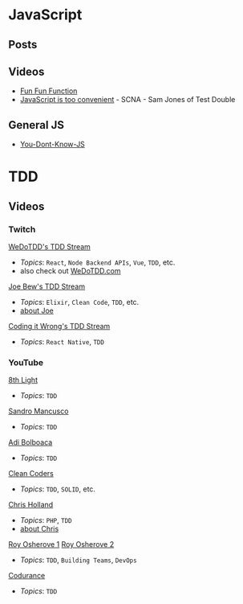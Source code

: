 # JavaScript
## Posts
## Videos
- [Fun Fun Function](https://www.youtube.com/channel/UCO1cgjhGzsSYb1rsB4bFe4Q)
- [JavaScript is too convenient](https://vimeo.com/267418198?activityReferer=1) -  SCNA - Sam Jones of Test Double

## General JS
- [You-Dont-Know-JS](https://github.com/getify/You-Dont-Know-JS)

# TDD
## Videos

### Twitch
[WeDoTDD's TDD Stream](https://www.twitch.tv/wedotdd)
- *Topics*: `React`, `Node Backend APIs`, `Vue`, `TDD`, etc.
- also check out [WeDoTDD.com](WeDoTDD.com)

[Joe Bew's TDD Stream](https://www.twitch.tv/videos/295109802)
- *Topics*: `Elixir`, `Clean Code`, `TDD`, etc.
- [about Joe](https://joebew42.github.io/twitch/about/)

[Coding it Wrong's TDD Stream](https://www.twitch.tv/videos/295562825)
- *Topics*: `React Native`, `TDD`

### YouTube

[8th Light](https://www.youtube.com/channel/UClJNsSHF9yR-MU4v-VosZ1A/videos)
- *Topics*: `TDD`

[Sandro Mancusco](https://www.youtube.com/user/sandromancuso/videos)
- *Topics*: `TDD`

[Adi Bolboaca](https://www.youtube.com/channel/UC7H7P2tu2i3Wnz-ZBdnO13Q)
- *Topics*: `TDD`

[Clean Coders](https://www.youtube.com/user/cleancoders/videos)
- *Topics*: `TDD`, `SOLID`, etc.

[Chris Holland](https://www.youtube.com/channel/UCtGq0kpqgpc83ShN_rZQFbA)
- *Topics*: `PHP`, `TDD`
- [about Chris](https://twitter.com/chrisholland)

[Roy Osherove 1](https://www.youtube.com/channel/UCM9Jz0z1IXlgGy_CY3wGRWA)
[Roy Osherove 2](https://www.youtube.com/channel/UCuDFkDK8Y_CQFV2zPHfhWIQ?pbjreload=10)
- *Topics*: `TDD`, `Building Teams`, `DevOps`

[Codurance](https://www.youtube.com/channel/UCacyhBPMQpC4Vi-WqtrRpBw)
- *Topics*: `TDD`



